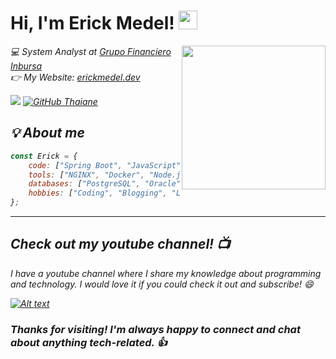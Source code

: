 <h1> Hi, I'm Erick Medel! <img src = "https://raw.githubusercontent.com/MartinHeinz/MartinHeinz/master/wave.gif" width = 30px></h1> 

<img align='right' src="https://erickmedel.dev/_astro/erickmedel.BmQPvJel.webp" width="230"> 

<p><em>💻 System Analyst at <a href="https://www.inbursa.com/">Grupo Financiero Inbursa</a> </br>
👉 My Website: <a href="https://erickmedel.dev/">erickmedel.dev</a>


![](https://komarev.com/ghpvc/?username=ErickDevv) [![GitHub Thaiane](https://img.shields.io/github/followers/erickdevv?label=follow&style=social)](https://github.com/ErickDevv)

<h2> 💡 About me </h2>

```javascript
const Erick = {
    code: ["Spring Boot", "JavaScript", "TypeScript", "React", "Angular"],
    tools: ["NGINX", "Docker", "Node.js", "Bun", "Linux", "Vite"],
    databases: ["PostgreSQL", "Oracle", "MongoDB"],
    hobbies: ["Coding", "Blogging", "Learning New Tech"]
};
```
---

## Check out my youtube channel! 📺
I have a youtube channel where I share my knowledge about programming and technology. I would love it if you could check it out and subscribe! 😄

[![Alt text](https://img.youtube.com/vi/-62bSW7oCSA/0.jpg)](https://www.youtube.com/watch?v=3RFAX3CbSGA)

<h3>Thanks for visiting! I'm always happy to connect and chat about anything tech-related. 👍</h3>

